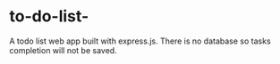 # to-do-list-
A todo list web app built with express.js. There is no database so tasks completion will not be saved.
